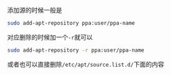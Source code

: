添加源的时候一般是

```bash
sudo add-apt-repository ppa:user/ppa-name
```

对应删除的时候加一个`-r`就可以

```bash
sudo add-apt-repository -r ppa:user/ppa-name
```

或者也可以直接删除`/etc/apt/source.list.d/`下面的内容

